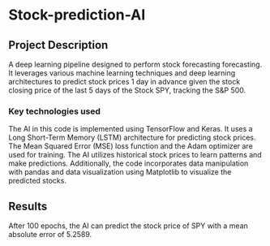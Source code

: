 # Stock-prediction-AI

## Project Description

A deep learning pipeline designed to perform stock forecasting forecasting. It leverages various machine learning techniques and deep learning architectures to predict stock prices 1 day in advance given the stock closing price of the last 5 days of the Stock SPY, tracking the S&P 500.

### Key technologies used
The AI in this code is implemented using TensorFlow and Keras. It uses a Long Short-Term Memory (LSTM) architecture for predicting stock prices. The Mean Squared Error (MSE) loss function and the Adam optimizer are used for training. The AI utilizes historical stock prices to learn patterns and make predictions. Additionally, the code incorporates data manipulation with pandas and data visualization using Matplotlib to visualize the predicted stocks.

## Results
After 100 epochs, the AI can predict the stock price of SPY with a mean absolute error of 5.2589.
